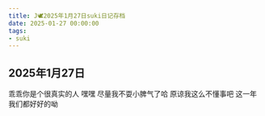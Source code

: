 ```yaml
---
title: J🕊️2025年1月27日suki日记存档
date: 2025-01-27 00:00:00
tags: 
- suki
---
```


## 2025年1月27日
乖乖你是个很真实的人
嘿嘿 尽量我不耍小脾气了哈
原谅我这么不懂事吧
这一年我们都好好的呦